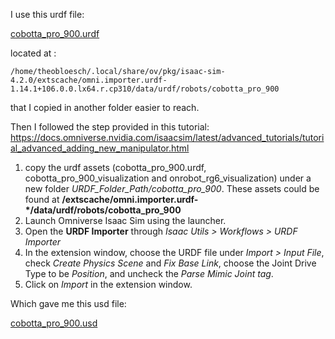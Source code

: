 I use this urdf file:

[cobotta_pro_900.urdf](cobotta_pro_900/cobotta_pro_900.urdf)

 located at :

```/home/theobloesch/.local/share/ov/pkg/isaac-sim-4.2.0/extscache/omni.importer.urdf-1.14.1+106.0.0.lx64.r.cp310/data/urdf/robots/cobotta_pro_900```

that I copied in another folder easier to reach.

Then I followed the step provided in this tutorial:
https://docs.omniverse.nvidia.com/isaacsim/latest/advanced_tutorials/tutorial_advanced_adding_new_manipulator.html

1. copy the urdf assets (cobotta_pro_900.urdf, cobotta_pro_900_visualization and onrobot_rg6_visualization) under a new folder *URDF_Folder_Path/cobotta_pro_900*. These assets could be found at **/extscache/omni.importer.urdf-*/data/urdf/robots/cobotta_pro_900**
2. Launch Omniverse Isaac Sim using the launcher.
3. Open the **URDF Importer** through *Isaac Utils > Workflows > URDF Importer*
4. In the extension window, choose the URDF file under *Import > Input File*, check *Create Physics Scene* and *Fix Base Link*, choose the Joint Drive Type to be *Position*, and uncheck the *Parse Mimic Joint tag*.
5. Click on *Import* in the extension window.

Which gave me this usd file:

[cobotta_pro_900.usd](cobotta_pro_900.usd)

